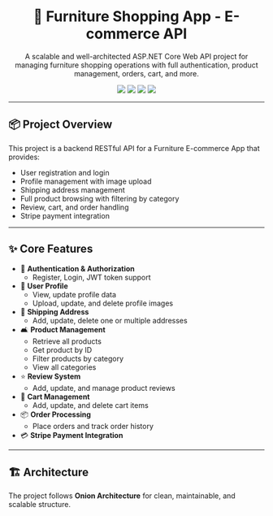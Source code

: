 <h1 align="center">🛒 Furniture Shopping App - E-commerce API</h1>

<p align="center">
  A scalable and well-architected ASP.NET Core Web API project for managing furniture shopping operations with full authentication, product management, orders, cart, and more.
</p>

<p align="center">
  <img src="https://img.shields.io/badge/Architecture-Onion-blue" />
  <img src="https://img.shields.io/badge/Pattern-Repository%20%26%20UoW-green" />
  <img src="https://img.shields.io/badge/API-REST%20API-orange" />
  <img src="https://img.shields.io/badge/Stripe-Payment-red" />
</p>

---

## 📦 Project Overview

This project is a backend RESTful API for a Furniture E-commerce App that provides:
- User registration and login
- Profile management with image upload
- Shipping address management
- Full product browsing with filtering by category
- Review, cart, and order handling
- Stripe payment integration

---

## ✨ Core Features

- 🔐 **Authentication & Authorization**
  - Register, Login, JWT token support
- 👤 **User Profile**
  - View, update profile data
  - Upload, update, and delete profile images
- 🚚 **Shipping Address**
  - Add, update, delete one or multiple addresses
- 🛋️ **Product Management**
  - Retrieve all products
  - Get product by ID
  - Filter products by category
  - View all categories
- ⭐ **Review System**
  - Add, update, and manage product reviews
- 🛒 **Cart Management**
  - Add, update, and delete cart items
- 📦 **Order Processing**
  - Place orders and track order history
- 💳 **Stripe Payment Integration**

---

## 🏗️ Architecture

The project follows **Onion Architecture** for clean, maintainable, and scalable structure.

